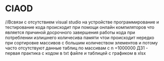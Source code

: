 # CIAOD
//Всвязи с отсутствием visual studio на устройстве программирование и тестирование кода происходит при помощи онлайн компиляторов что является причиной досрочного завершения работы кода при потреблении излишнего количесива памяти чтои происходит нередко при сортировке массивов с большим количеством элементов и потому часто отсутствуют данные таблиц по массивам с n =1000000
ДЗ1 - первая практика с кодом в txt файле и таблицей с графиком в xlsx
